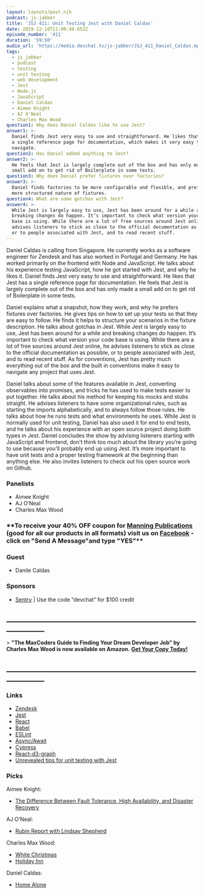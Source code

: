 ```yaml
---
layout: layouts/post.njk
podcast: js-jabber
title: 'JSJ 411: Unit Testing Jest with Daniel Caldas'
date: 2019-12-10T11:00:49.652Z
episode_number: '411'
duration: '59:50'
audio_url: 'https://media.devchat.tv/js-jabber/JSJ_411_Daniel_Caldas.mp3'
tags:
  - js_jabber
  - podcast
  - testing
  - unit testing
  - web development
  - Jest
  - Node.js
  - JavaScript
  - Daniel Caldas
  - Aimee Knight
  - AJ O'Neal
  - Charles Max Wood
question1: Why does Daniel Caldas like to use Jest?
answer1: >-
  Daniel finds Jest very easy to use and straightforward. He likes that Jest has
  a single reference page for documentation, which makes it very easy to
  navigate.
question2: Has Daniel added anything to Jest?
answer2: >-
  He feels that Jest is largely complete out of the box and has only made a
  small add on to get rid of Boilerplate in some tests.
question3: Why does Daniel prefer fixtures over factories?
answer3: >-
  Daniel finds factories to be more configurable and flexible, and prefers the
  more structured nature of fixtures.
question4: What are some gotchas with Jest?
answer4: >-
  While Jest is largely easy to use, Jest has been around for a while and
  breaking changes do happen. It’s important to check what version your code
  base is using. While there are a lot of free sources around Jest online, he
  advises listeners to stick as close to the official documentation as possible,
  or to people associated with Jest, and to read recent stuff.
---
```

Daniel Caldas is calling from Singapore. He currently works as a software engineer for Zendesk and has also worked in Portugal and Germany. He has worked primarily on the frontend with Node and JavaScript. He talks about his experience testing JavaScript, how he got started with Jest, and why he likes it. Daniel finds Jest very easy to use and straightforward. He likes that  Jest has a single reference page for documentation. He feels that Jest is largely complete out of the box and has only made a small add on to get rid of Boilerplate in some tests.

Daniel explains what a snapshot, how they work, and why he prefers fixtures over factories. He gives tips on how to set up your tests so that they are easy to follow. He finds it helps to structure your scenarios in the fixture description. He talks about gotchas in Jest. While Jest is largely easy to use, Jest has been around for a while and breaking changes do happen. It’s important to check what version your code base is using. While there are a lot of free sources around Jest online, he advises listeners to stick as close to the official documentation as possible, or to people associated with Jest, and to read recent stuff. As for conventions, Jest has pretty much everything out of the box and the built in conventions make it easy to navigate any project that uses Jest.

Daniel talks about some of the features available in Jest, converting observables into promises, and tricks he has used to make tests easier to put together. He talks about his method for keeping his mocks and stubs straight. He advises listeners to have some organizational rules, such as starting the imports alphabetically, and to always follow those rules. He talks about how he runs tests and what environments he uses. While Jest is normally used for unit testing, Daniel has also used it for end to end tests, and he talks about his experience with an open source project doing both types in Jest. Daniel concludes the show by advising listeners starting with JavaScript and frontend, don’t think too much about the library you’re going to use because you’ll probably end up using Jest. It’s more important to have unit tests and a proper testing framework at the beginning than anything else. He also invites listeners to check out his open source work on Github.

### Panelists

- Aimee Knight 
- AJ O’Neal 
- Charles Max Wood 

### \*\*To receive your 40% OFF coupon for [Manning Publications](https://www.manning.com) (good for all our products in all formats) visit us on [Facebook](https://www.facebook.com/javascriptjabber) - click on "Send A Message"and type "YES"\*\*

### Guest

- Danile Caldas 

### Sponsors

- [Sentry](http://sentry.io/) | Use the code “devchat” for $100 credit 

## **\_\_\_\_\_\_\_\_\_\_\_\_\_\_\_\_\_\_\_\_\_\_\_\_\_\_\_\_\_\_\_\_\_\_\_\_\_\_\_\_\_\_\_\_\_\_\_\_\_\_\_\_\_\_\_\_\_\_\_\_**

&gt; **"The MaxCoders Guide to Finding Your Dream Developer Job" by Charles Max Wood is now available on Amazon.** [**Get Your Copy Today!**](https://www.amazon.com/gp/product/B081MBL5C9/ref=as_li_ss_tl?ie=UTF8&linkCode=sl1&tag=devchattv-20&linkId=9d61363241636e2546ef46abba198746&language=en_US)

## **\_\_\_\_\_\_\_\_\_\_\_\_\_\_\_\_\_\_\_\_\_\_\_\_\_\_\_\_\_\_\_\_\_\_\_\_\_\_\_\_\_\_\_\_\_\_\_\_\_\_\_\_\_\_\_\_\_\_\_\_**

### Links

- [Zendesk](https://www.zendesk.com/) 
- [Jest](https://jestjs.io/) 
- [React](https://reactjs.org/) 
- [Babel](https://babeljs.io/) 
- [ESLint](https://eslint.org/) 
- [Async/Await](https://javascript.info/async-await) 
- [Cypress](https://www.cypress.io/) 
- [React-d3-graph](https://github.com/danielcaldas/react-d3-graph) 
- [Unrevealed tips for unit testing with Jest](https://goodguydaniel.com/blog/tips-jest-unit-testing/) 

### Picks

Aimee Knight:

- [The Difference Between Fault Tolerance, High Availability, and Disaster Recovery](http://www.pbenson.net/2014/02/the-difference-between-fault-tolerance-high-availability-disaster-recovery/) 

AJ O’Neal:

- [Rubin Report with Lindsay Shepherd](https://www.youtube.com/watch?v=vpFUvfAvKs4) 

Charles Max Wood:

- [White Christmas](https://www.imdb.com/title/tt0047673/) 
- [Holiday Inn](https://www.imdb.com/title/tt0034862/) 

Daniel Caldas:

- [Home Alone](https://www.imdb.com/title/tt0099785/)
